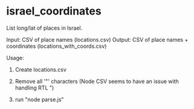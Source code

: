 israel_coordinates
==================

List long/lat of places in Israel.

Input: CSV of place names (locations.csv)
Output: CSV of place names + coordinates (locations_with_coords.csv)

Usage:

1. Create locations.csv

2. Remove all '"' characters (Node CSV seems to have an issue with handling RTL \")

3. run "node parse.js"
